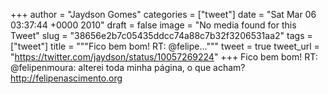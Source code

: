 
+++
author = "Jaydson Gomes"
categories = ["tweet"]
date = "Sat Mar 06 03:37:44 +0000 2010"
draft = false
image = "No media found for this Tweet"
slug = "38656e2b7c05435ddcc74a88c7b32f3206531aa2"
tags = ["tweet"]
title = """Fico bem bom! RT: @felipe..."""
tweet = true
tweet_url = "https://twitter.com/jaydson/status/10057269224"
+++
Fico bem bom! RT: @felipenmoura: alterei toda minha página, o que acham? http://felipenascimento.org
